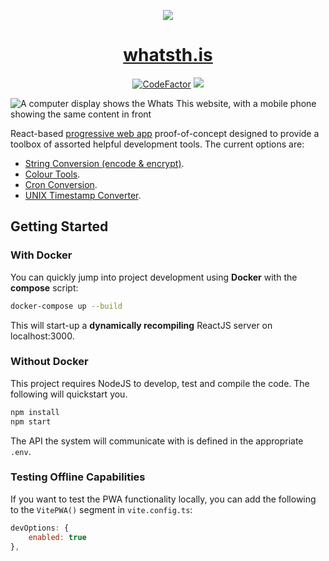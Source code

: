 <p align="center"><img src="https://f.subo.dev/i/whatsthis-logo.webp" /></p>
<h1 align="center"><a href="https://whatsth.is">whatsth.is</a></h1>
<p align="center">
  <a href="https://www.codefactor.io/repository/github/soup-bowl/whatsth.is"><img src="https://www.codefactor.io/repository/github/soup-bowl/whatsth.is/badge" alt="CodeFactor" /></a>
  <a href="https://gitpod.io/#https://github.com/soup-bowl/whatsth.is"><img src="https://img.shields.io/badge/open%20in-Gitpod-orange?logo=gitpod&logoColor=white" /></a>
</p>

![A computer display shows the Whats This website, with a mobile phone showing the same content in front](https://f.subo.dev/i/whatsthis-app-image.webp)

React-based [progressive web app][pwa] proof-of-concept designed to provide a toolbox of assorted helpful development tools. The current options are:

- [String Conversion (encode & encrypt)](https://whatsth.is/#/convert).
- [Colour Tools](https://whatsth.is/#/colour).
- [Cron Conversion](https://whatsth.is/#/cron).
- [UNIX Timestamp Converter](https://whatsth.is/#/time).

## Getting Started

### With Docker

You can quickly jump into project development using **Docker** with the **compose** script:

```bash
docker-compose up --build
```

This will start-up a **dynamically recompiling** ReactJS server on localhost:3000.

### Without Docker

This project requires NodeJS to develop, test and compile the code. The following will quickstart you.

```bash
npm install
npm start
```

The API the system will communicate with is defined in the appropriate `.env`.

### Testing Offline Capabilities

If you want to test the PWA functionality locally, you can add the following to the `VitePWA()` segment in `vite.config.ts`:

```js
devOptions: {
	enabled: true
},
```

[site]: https://whatsth.is
[pwa]: https://web.dev/learn/pwa/progressive-web-apps/
[lib]: https://github.com/soup-bowl/libwhatsthis
[ext]: https://github.com/soup-bowl/whatsth.is-browser
